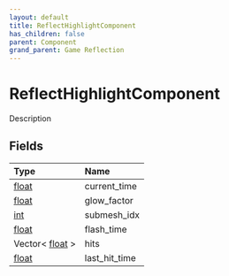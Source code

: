 ```yaml
---
layout: default
title: ReflectHighlightComponent
has_children: false
parent: Component
grand_parent: Game Reflection
---
```

# ReflectHighlightComponent
Description 

## Fields

| Type | Name |
|:----------|:--------------|
| [float](/riftbreaker-wiki/docs/game-reflection/components/float/) | current_time |
| [float](/riftbreaker-wiki/docs/game-reflection/components/float/) | glow_factor |
| [int](/riftbreaker-wiki/docs/game-reflection/enums/int/) | submesh_idx |
| [float](/riftbreaker-wiki/docs/game-reflection/components/float/) | flash_time |
| Vector< [float](/riftbreaker-wiki/docs/game-reflection/components/float/) > | hits |
| [float](/riftbreaker-wiki/docs/game-reflection/components/float/) | last_hit_time |

